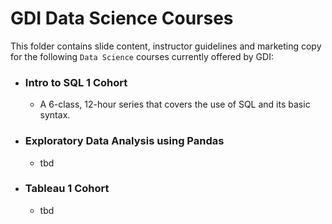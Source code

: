 # GDI Data Science Courses

This folder contains slide content, instructor guidelines and marketing copy for the following `Data Science` courses currently offered by GDI:

* ### Intro to SQL 1 Cohort
  * A 6-class, 12-hour series that covers the use of SQL and its basic syntax.

* ### Exploratory Data Analysis using Pandas
  * tbd

* ### Tableau 1 Cohort
  * tbd



